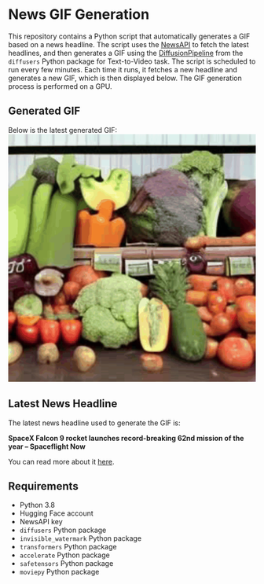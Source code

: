 # News GIF Generation
This repository contains a Python script that automatically generates a GIF based on a news headline. The script uses the [NewsAPI](https://newsapi.org/) to fetch the latest headlines, and then generates a GIF using the [DiffusionPipeline](https://github.com/huggingface/diffusers) from the `diffusers` Python package for Text-to-Video task.
The script is scheduled to run every few minutes. Each time it runs, it fetches a new headline and generates a new GIF, which is then displayed below. The GIF generation process is performed on a GPU.

## Generated GIF
Below is the latest generated GIF:
![Generated GIF](output.gif?raw=true&v=1693908470)

## Latest News Headline
The latest news headline used to generate the GIF is:

**SpaceX Falcon 9 rocket launches record-breaking 62nd mission of the year – Spaceflight Now**

You can read more about it [here](https://spaceflightnow.com/2023/09/03/live-coverage-falcon-9-rocket-counting-down-to-spacexs-record-breaking-62nd-launch-of-the-year/).

## Requirements
- Python 3.8
- Hugging Face account
- NewsAPI key
- `diffusers` Python package
- `invisible_watermark` Python package
- `transformers` Python package
- `accelerate` Python package
- `safetensors` Python package
- `moviepy` Python package
